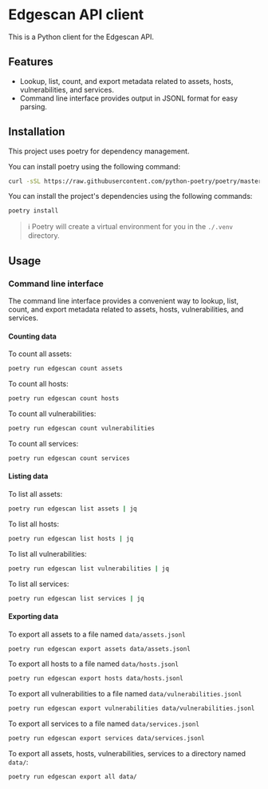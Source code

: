 # Edgescan API client

This is a Python client for the Edgescan API.

## Features

- Lookup, list, count, and export metadata related to assets, hosts, vulnerabilities, and services.
- Command line interface provides output in JSONL format for easy parsing.

## Installation

This project uses poetry for dependency management.

You can install poetry using the following command:

```bash
curl -sSL https://raw.githubusercontent.com/python-poetry/poetry/master/get-poetry.py | python3 -
```

You can install the project's dependencies using the following commands:

```bash
poetry install
```

> ℹ️ Poetry will create a virtual environment for you in the `./.venv` directory.

## Usage

### Command line interface

The command line interface provides a convenient way to lookup, list, count, and export metadata related to assets, hosts, vulnerabilities, and services.

#### Counting data

To count all assets:

```bash
poetry run edgescan count assets
```

To count all hosts:

```bash
poetry run edgescan count hosts
```

To count all vulnerabilities:

```bash
poetry run edgescan count vulnerabilities
```

To count all services:

```bash
poetry run edgescan count services
```

#### Listing data

To list all assets:

```bash
poetry run edgescan list assets | jq
```

To list all hosts:

```bash
poetry run edgescan list hosts | jq
```

To list all vulnerabilities:

```bash
poetry run edgescan list vulnerabilities | jq
```

To list all services:

```bash
poetry run edgescan list services | jq
```

#### Exporting data

To export all assets to a file named `data/assets.jsonl`

```bash
poetry run edgescan export assets data/assets.jsonl
```

To export all hosts to a file named `data/hosts.jsonl`

```bash
poetry run edgescan export hosts data/hosts.jsonl
```

To export all vulnerabilities to a file named `data/vulnerabilities.jsonl`

```bash
poetry run edgescan export vulnerabilities data/vulnerabilities.jsonl
```

To export all services to a file named `data/services.jsonl`

```bash
poetry run edgescan export services data/services.jsonl
```

To export all assets, hosts, vulnerabilities, services to a directory named `data/`:

```bash
poetry run edgescan export all data/
```
